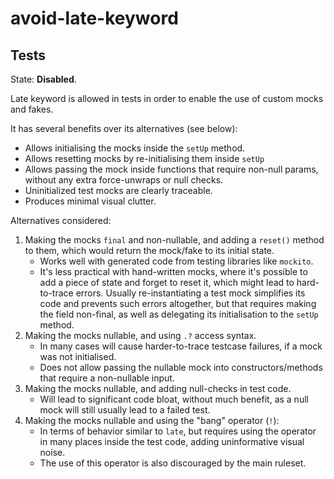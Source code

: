 # avoid-late-keyword

## Tests

State: **Disabled**.

Late keyword is allowed in tests in order to enable the use of custom mocks and
fakes.

It has several benefits over its alternatives (see below):

- Allows initialising the mocks inside the `setUp` method.
- Allows resetting mocks by re-initialising them inside `setUp`
- Allows passing the mock inside functions that require non-null params,
  without any extra force-unwraps or null checks.
- Uninitialized test mocks are clearly traceable.
- Produces minimal visual clutter.

Alternatives considered:

1. Making the mocks `final` and non-nullable, and adding a `reset()` method
   to them, which would return the mock/fake to its initial state.
   - Works well with generated code from testing libraries like `mockito`.
   - It's less practical with hand-written mocks, where it's possible to add a
     piece of state and forget to reset it, which might lead to hard-to-trace
     errors. Usually re-instantiating a test mock simplifies its code and
     prevents such errors altogether, but that requires making the field
     non-final, as well as delegating its initialisation to the `setUp` method.
2. Making the mocks nullable, and using `.?` access syntax.
   - In many cases will cause harder-to-trace testcase failures, if a mock was
     not initialised.
   - Does not allow passing the nullable mock into constructors/methods that
     require a non-nullable input.
3. Making the mocks nullable, and adding null-checks in test code.
   - Will lead to significant code bloat, without much benefit, as a null mock
     will still usually lead to a failed test.
4. Making the mocks nullable and using the "bang" operator (`!`):
   - In terms of behavior similar to `late`, but requires using the operator in
     many places inside the test code, adding uninformative visual noise.
   - The use of this operator is also discouraged by the main ruleset.
